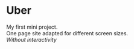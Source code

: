 # Uber
My first mini project.<br>
One page site adapted for different screen sizes.<br>
<i>Without interactivity</i>
